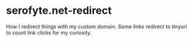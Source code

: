 # serofyte.net-redirect
How I redirect things with my custom domain. Some links redirect to tinyurl to count link clicks for my curiosity.
